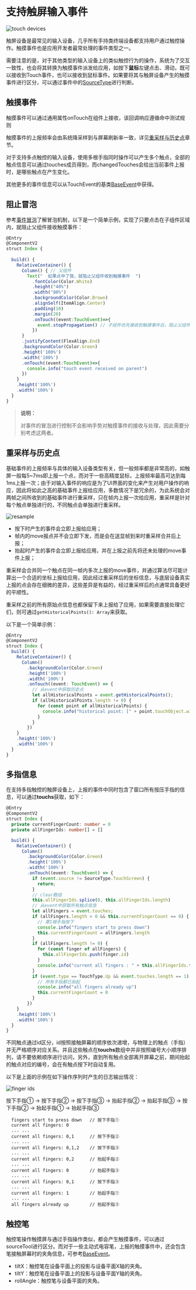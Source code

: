 # 支持触屏输入事件
<!--Kit: ArkUI-->
<!--Subsystem: ArkUI-->
<!--Owner: @jiangtao92-->
<!--SE: @piggyguy-->
<!--TSE: @songyanhong-->

![touch devices](figures/touch-devices.png)

触屏设备是最常见的输入设备，几乎所有手持类终端设备都支持用户通过触控操作。触摸事件也是应用开发者最常处理的事件类型之一。

需要注意的是，对于其他类型的输入设备上的类似触控行为的操作，系统为了交互一致性，也会将其转换为触摸事件派发给应用，如按下**鼠标**左键点击、滑动，既可以接收到Touch事件，也可以接收到鼠标事件。如果要将其与触屏设备产生的触摸事件进行区分，可以通过事件中的[SourceType](../reference/apis-arkui/arkui-ts/ts-gesture-settings.md#sourcetype枚举说明8)进行判断。


## 触摸事件

触摸事件可以通过通用属性onTouch在组件上接收，该回调响应遵循命中测试规则

触摸事件的上报频率会由系统降采样到与屏幕刷新率一致，详见[重采样与历史点](#重采样与历史点)章节。

对于支持多点触控的输入设备，使用多根手指同时操作可以产生多个触点，全部的触点信息可以通过touches成员得到，而changedTouches会给出当前事件上报时，是哪些触点在产生变化。

其他更多的事件信息可以从TouchEvent的基类[BaseEvent](../reference/apis-arkui/arkui-ts/ts-gesture-customize-judge.md#baseevent对象说明8)中获得。


## 阻止冒泡

参考[事件冒泡](./arkts-interaction-basic-principles.md#事件冒泡)了解冒泡机制，以下是一个简单示例，实现了只要点击在子组件区域内，就阻止父组件接收触摸事件：

```typescript
@Entry
@ComponentV2
struct Index {
  
  build() {
    RelativeContainer() {
      Column() { // 父组件
        Text("  如果点中了我，就阻止父组件收到触摸事件  ")
          .fontColor(Color.White)
          .height("40%")
          .width("80%")
          .backgroundColor(Color.Brown)
          .alignSelf(ItemAlign.Center)
          .padding(10)
          .margin(20)
          .onTouch((event:TouchEvent)=>{
            event.stopPropagation() // 子组件优先接收到触摸事件后，阻止父组件接收事件
          })
      }
      .justifyContent(FlexAlign.End)
      .backgroundColor(Color.Green)
      .height('100%')
      .width('100%')
      .onTouch((event:TouchEvent)=>{
        console.info("touch event received on parent")
      })
    }
    .height('100%')
    .width('100%')
  }
}
```

> **说明：**
>
> 对事件的冒泡进行控制不会影响手势对触摸事件的接收与处理，因此需要分别考虑这两者。


## 重采样与历史点

基础事件的上报频率与具体的输入设备类型有关，但一般频率都是非常高的，如触屏一般每5~7ms即上报一个点，而对于一些高精度鼠标，上报频率最高可达到每1ms上报一次；由于对输入事件的响应是为了UI界面的变化来产生对用户操作的响应，因此将如此之高的基础事件上报给应用，多数情况下是冗余的，为此系统会对两帧之间所收到的基础事件进行重采样，只在帧内上报一次给应用，重采样是针对每个触点单独进行的，不同触点会单独进行重采样。

![resample](figures/events-resample.png)

- 按下时产生的事件会立即上报给应用；
- 帧内的move报点并不会立即下发，而是会在送显帧到来时重采样合并后上报；
- 抬起时产生的事件会立即上报给应用，并在上报之前先将还未处理的move事件上报；

重采样会合并同一个触点在同一帧内多次上报的move事件，并通过算法尽可能计算出一个合适的坐标上报给应用，因此经过重采样后的坐标信息，与底层设备真实上报的点会存在细微的差异，这些差异是有益的，经过重采样后的点通常具备更好的平顺性。

重采样之前的所有原始点信息也都保留下来上报给了应用，如果需要直接处理它们，则可通过`getHistoricalPoints(): Array`来获取。

以下是一个简单示例：

```typescript
@Entry
@ComponentV2
struct Index {
  build() {
    RelativeContainer() {
      Column()
        .backgroundColor(Color.Green)
        .height('100%')
        .width('100%')
        .onTouch((event: TouchEvent) => {
          // 从event中获取历史点
          let allHistoricalPoints = event.getHistoricalPoints();
          if (allHistoricalPoints.length != 0) {
            for (const point of allHistoricalPoints) {
              console.info("historical point: [" + point.touchObject.windowX + ", " + point.touchObject.windowY + "]")
            }
          }
        })
    }
    .height('100%')
    .width('100%')
  }
}
```

## 多指信息

在支持多指触控的触屏设备上，上报的事件中同时包含了窗口所有按压手指的信息，可以通过**touchs**获取，如下：

```typescript
@Entry
@ComponentV2
struct Index {
  private currentFingerCount: number = 0
  private allFingerIds: number[] = []

  build() {
    RelativeContainer() {
      Column()
        .backgroundColor(Color.Green)
        .height('100%')
        .width('100%')
        .onTouch((event: TouchEvent) => {
          if (event.source != SourceType.TouchScreen) {
            return;
          }
          // clear数组
          this.allFingerIds.splice(0, this.allFingerIds.length)
          // 从event中获取所有触点信息
          let allFingers = event.touches;
          if (allFingers.length > 0 && this.currentFingerCount == 0) {
            // 第1根手指按下
            console.info("fingers start to press down")
            this.currentFingerCount = allFingers.length
          }
          if (allFingers.length != 0) {
            for (const finger of allFingers) {
              this.allFingerIds.push(finger.id)
            }
            console.info("current all fingers : " + this.allFingerIds.toString())
          }
          if (event.type == TouchType.Up && event.touches.length == 1) {
            // 所有手指都已抬起
            console.info("all fingers already up")
            this.currentFingerCount = 0
          }
        })
    }
    .height('100%')
    .width('100%')
  }
}
```

不同触点通过id区分，id按照接触屏幕的顺序依次递增，与物理上的触点（手指）并无严格顺序对应关系。并且这些触点在**touchs**数组中并非按照编号大小顺序排列，请不要依赖顺序进行访问，另外，直到所有触点全部离开屏幕之前，期间抬起的触点对应的编号，会在有触点按下时自动复用。

以下是上面的示例在如下操作序列时产生的日志输出情况：

![finger ids](figures/finger_ids.png)

按下手指① -> 按下手指② -> 按下手指③ -> 抬起手指② -> 抬起手指③ -> 按下手指② -> 抬起手指① -> 抬起手指③

```
  fingers start to press down   // 按下手指①
  current all fingers: 0
  ... ...
  current all fingers: 0,1      // 按下手指②
  ... ...
  current all fingers: 0,1,2    // 按下手指③
  ... ...
  current all fingers: 0,2      // 抬起手指②
  ... ...
  current all fingers: 0        // 抬起手指③
  ... ...
  current all fingers: 0,1      // 按下手指③
  ... ...
  current all fingers: 1        // 抬起手指①
  ... ...
  all fingers already up        // 抬起手指③
```


## 触控笔

触控笔操作触摸屏与通过手指操作类似，都会产生触摸事件，可以通过sourceTool进行区分。而对于一些主动式电容笔，上报的触摸事件中，还会包含笔接触屏幕时的夹角信息，可参考[BaseEvent](../reference/apis-arkui/arkui-ts/ts-gesture-customize-judge.md#baseevent对象说明8)。

- tiltX：触控笔在设备平面上的投影与设备平面X轴的夹角。
- tiltY：触控笔在设备平面上的投影与设备平面Y轴的夹角。
- rollAngle：触控笔与设备平面的夹角。

